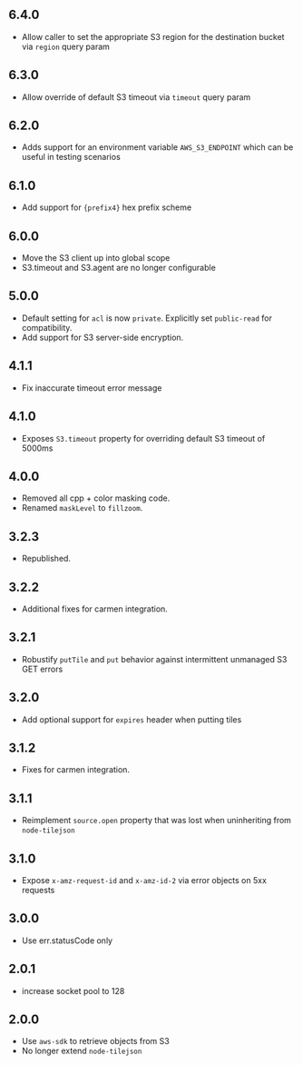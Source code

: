 ## 6.4.0

- Allow caller to set the appropriate S3 region for the destination bucket via `region` query param

## 6.3.0

- Allow override of default S3 timeout via `timeout` query param

## 6.2.0

- Adds support for an environment variable `AWS_S3_ENDPOINT` which can be useful in testing scenarios

## 6.1.0

- Add support for `{prefix4}` hex prefix scheme

## 6.0.0

- Move the S3 client up into global scope
- S3.timeout and S3.agent are no longer configurable

## 5.0.0

- Default setting for `acl` is now `private`. Explicitly set `public-read` for
  compatibility.
- Add support for S3 server-side encryption.

## 4.1.1

* Fix inaccurate timeout error message

## 4.1.0

* Exposes `S3.timeout` property for overriding default S3 timeout of 5000ms

## 4.0.0

* Removed all cpp + color masking code.
* Renamed `maskLevel` to `fillzoom`.

## 3.2.3

* Republished.

## 3.2.2

* Additional fixes for carmen integration.

## 3.2.1

* Robustify `putTile` and `put` behavior against intermittent unmanaged S3 GET errors

## 3.2.0

* Add optional support for `expires` header when putting tiles

## 3.1.2

* Fixes for carmen integration.

## 3.1.1

* Reimplement `source.open` property that was lost when uninheriting from `node-tilejson`

## 3.1.0

* Expose `x-amz-request-id` and `x-amz-id-2` via error objects on 5xx requests

## 3.0.0

* Use err.statusCode only

## 2.0.1

* increase socket pool to 128

## 2.0.0

* Use `aws-sdk` to retrieve objects from S3
* No longer extend `node-tilejson`
